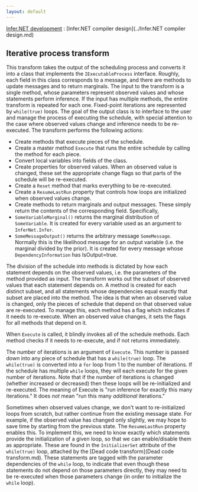 ```yaml
---
layout: default
---
```

[Infer.NET development](../index.md) : [Infer.NET compiler design](../Infer.NET compiler design.md)

## Iterative process transform

This transform takes the output of the scheduling process and converts it into a class that implements the `IExecutableProcess` interface. Roughly, each field in this class corresponds to a message, and there are methods to update messages and to return marginals. The input to the transform is a single method, whose parameters represent observed values and whose statements perform inference. If the input has multiple methods, the entire transform is repeated for each one. Fixed-point iterations are represented by `while(true)` loops. The goal of the output class is to interface to the user and manage the process of executing the schedule, with special attention to the case where observed values change and inference needs to be re-executed. The transform performs the following actions:

*  Create methods that execute pieces of the schedule.
*  Create a master method `Execute` that runs the entire schedule by calling the method for each piece.
*  Convert local variables into fields of the class.
*  Create properties for observed values. When an observed value is changed, these set the appropriate change flags so that parts of the schedule will be re-executed.
*  Create a `Reset` method that marks everything to be re-executed.
*  Create a `ResumeLastRun` property that controls how loops are initialized when observed values change.
*  Create methods to return marginals and output messages. These simply return the contents of the corresponding field. Specifically,
*  `SomeVariableMarginal()` returns the marginal distribution of `SomeVariable`. It is created for every variable used as an argument to `InferNet.Infer`.
*  `SomeMessageOutput()` returns the arbitrary message `SomeMessage`. Normally this is the likelihood message for an output variable (i.e. the marginal divided by the prior). It is created for every message whose `DependencyInformation` has IsOutput=true.

The division of the schedule into methods is dictated by how each statement depends on the observed values, i.e. the parameters of the method provided as input. The transform works out the subset of observed values that each statement depends on. A method is created for each distinct subset, and all statements whose dependencies equal exactly that subset are placed into the method. The idea is that when an observed value is changed, only the pieces of schedule that depend on that observed value are re-executed. To manage this, each method has a flag which indicates if it needs to re-execute. When an observed value changes, it sets the flags for all methods that depend on it.
 
When `Execute` is called, it blindly invokes all of the schedule methods. Each method checks if it needs to re-execute, and if not returns immediately.
 
The number of iterations is an argument of `Execute`. This number is passed down into any piece of schedule that has a `while(true)` loop. The `while(true)` is converted into a `for` loop from 1 to the number of iterations. If the schedule has multiple `while` loops, they will each execute for the given number of iterations. Note that if the number of iterations is changed (whether increased or decreased) then these loops will be re-initialized and re-executed. The meaning of Execute is "run inference for exactly this many iterations." It does _not_ mean "run this many _additional_ iterations."
 
Sometimes when observed values change, we don't want to re-initialized loops from scratch, but rather continue from the existing message state. For example, if the observed value has changed only slightly, we may hope to save time by starting from the previous state. The `ResumeLastRun` property enables this. To implement this, we need to know exactly which statements provide the initialization of a given loop, so that we can enable/disable them as appropriate. These are found in the `InitializerSet` attribute of the `while(true)` loop, attached by the [Dead code transform](Dead code transform.md). These statements are tagged with the parameter dependencies of the `while` loop, to indicate that even though these statements do not depend on those parameters directly, they may need to be re-executed when those parameters change (in order to initialize the `while` loop).